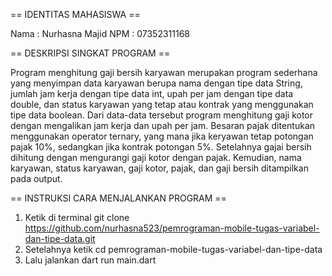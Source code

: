 == IDENTITAS MAHASISWA ==

Nama    : Nurhasna Majid 
NPM     : 07352311168

== DESKRIPSI SINGKAT PROGRAM ==

Program menghitung gaji bersih karyawan merupakan program sederhana yang menyimpan data 
karyawan berupa nama dengan tipe data String, jumlah jam kerja dengan tipe data int, 
upah per jam dengan tipe data double, dan status karyawan yang tetap atau kontrak yang 
menggunakan tipe data boolean. Dari data-data tersebut program menghitung gaji kotor 
dengan mengalikan jam kerja dan upah per jam. Besaran pajak ditentukan menggunakan 
operator ternary, yang mana jika keryawan tetap potongan pajak 10%, sedangkan jika 
kontrak potongan 5%. Setelahnya gajai bersih dihitung dengan mengurangi gaji kotor 
dengan pajak. Kemudian, nama karyawan, status karyawan, gaji kotor, pajak, dan gaji 
bersih ditampilkan pada output. 

== INSTRUKSI CARA MENJALANKAN PROGRAM == 

1. Ketik di terminal git clone https://github.com/nurhasna523/pemrograman-mobile-tugas-variabel-dan-tipe-data.git
2. Setelahnya ketik cd pemrograman-mobile-tugas-variabel-dan-tipe-data
3. Lalu jalankan dart run main.dart 
